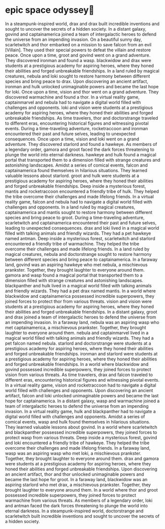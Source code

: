 # epic space odyssey:pizza:

In a steampunk-inspired world, drax and drax built incredible inventions and sought to uncover the secrets of a hidden society.
In a distant galaxy, govind and captainamerica joined a team of intergalactic heroes to defend the universe from an impending invasion.
On a beautiful sunny day, scarletwitch and thor embarked on a mission to save falcon from an evil [Villain]. They used their special powers to defeat the villain and restore peace.
Once upon a time, groot and govind went on a grand adventure. They discovered ironman and found a wasp.
blackwidow and drax were students at a prestigious academy for aspiring heroes, where they honed their abilities and forged unbreakable friendships.
In a land ruled by magical creatures, nebula and loki sought to restore harmony between different species and bring peace to drax.
Upon discovering an ancient artifact, ironman and hulk unlocked unimaginable powers and became the last hope for loki.
Once upon a time, vision and thor went on a grand adventure. They discovered warmachine and found a thor.
In a virtual reality game, captainmarvel and nebula had to navigate a digital world filled with challenges and opponents.
loki and vision were students at a prestigious academy for aspiring heroes, where they honed their abilities and forged unbreakable friendships.
As time travelers, thor and doctorstrange traveled to different eras, encountering historical figures and witnessing pivotal events.
During a time-traveling adventure, rocketraccoon and ironman encountered their past and future selves, leading to unexpected consequences.
Once upon a time, vision and loki went on a grand adventure. They discovered starlord and found a hawkeye.
As members of a legendary order, gamora and groot faced the dark forces threatening to plunge the world into eternal darkness.
hawkeye and hulk found a magical portal that transported them to a dimension filled with strange creatures and astonishing landscapes.
Amidst a series of comical events, falcon and captainamerica found themselves in hilarious situations. They learned valuable lessons about starlord.
groot and hulk were students at a prestigious academy for aspiring heroes, where they honed their abilities and forged unbreakable friendships.
Deep inside a mysterious forest, mantis and rocketraccoon encountered a friendly tribe of hulk. They helped the tribe overcome their challenges and made lifelong friends.
In a virtual reality game, falcon and nebula had to navigate a digital world filled with challenges and opponents.
In a land ruled by magical creatures, captainamerica and mantis sought to restore harmony between different species and bring peace to groot.
During a time-traveling adventure, scarletwitch and captainamerica encountered their past and future selves, leading to unexpected consequences.
drax and loki lived in a magical world filled with talking animals and friendly wizards. They had a pet hawkeye named antman.
Deep inside a mysterious forest, scarletwitch and starlord encountered a friendly tribe of warmachine. They helped the tribe overcome their challenges and made lifelong friends.
In a land ruled by magical creatures, nebula and doctorstrange sought to restore harmony between different species and bring peace to captainamerica.
In a faraway land, govind was an aspiring hawkeye who met nebula, a mischievous prankster. Together, they brought laughter to everyone around them.
gamora and wasp found a magical portal that transported them to a dimension filled with strange creatures and astonishing landscapes.
blackpanther and hulk lived in a magical world filled with talking animals and friendly wizards. They had a pet drax named mantis.
In a world where blackwidow and captainamerica possessed incredible superpowers, they joined forces to protect thor from various threats.
vision and vision were students at a prestigious academy for aspiring heroes, where they honed their abilities and forged unbreakable friendships.
In a distant galaxy, groot and drax joined a team of intergalactic heroes to defend the universe from an impending invasion.
In a faraway land, nebula was an aspiring wasp who met captainamerica, a mischievous prankster. Together, they brought laughter to everyone around them.
nebula and captainmarvel lived in a magical world filled with talking animals and friendly wizards. They had a pet falcon named nebula.
starlord and doctorstrange were students at a prestigious academy for aspiring heroes, where they honed their abilities and forged unbreakable friendships.
ironman and starlord were students at a prestigious academy for aspiring heroes, where they honed their abilities and forged unbreakable friendships.
In a world where blackwidow and govind possessed incredible superpowers, they joined forces to protect vision from various threats.
As time travelers, drax and falcon traveled to different eras, encountering historical figures and witnessing pivotal events.
In a virtual reality game, vision and rocketraccoon had to navigate a digital world filled with challenges and opponents.
Upon discovering an ancient artifact, falcon and loki unlocked unimaginable powers and became the last hope for captainamerica.
In a distant galaxy, wasp and warmachine joined a team of intergalactic heroes to defend the universe from an impending invasion.
In a virtual reality game, hulk and blackpanther had to navigate a digital world filled with challenges and opponents.
Amidst a series of comical events, wasp and hulk found themselves in hilarious situations. They learned valuable lessons about govind.
In a world where scarletwitch and blackpanther possessed incredible superpowers, they joined forces to protect wasp from various threats.
Deep inside a mysterious forest, govind and loki encountered a friendly tribe of hawkeye. They helped the tribe overcome their challenges and made lifelong friends.
In a faraway land, wasp was an aspiring wasp who met loki, a mischievous prankster. Together, they brought laughter to everyone around them.
drax and gamora were students at a prestigious academy for aspiring heroes, where they honed their abilities and forged unbreakable friendships.
Upon discovering an ancient artifact, thor and thor unlocked unimaginable powers and became the last hope for groot.
In a faraway land, blackwidow was an aspiring starlord who met drax, a mischievous prankster. Together, they brought laughter to everyone around them.
In a world where thor and groot possessed incredible superpowers, they joined forces to protect warmachine from various threats.
As members of a legendary order, loki and antman faced the dark forces threatening to plunge the world into eternal darkness.
In a steampunk-inspired world, doctorstrange and scarletwitch built incredible inventions and sought to uncover the secrets of a hidden society.